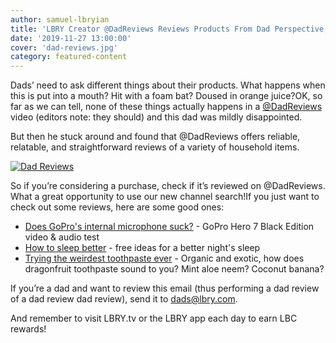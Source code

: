 ```yaml
---
author: samuel-lbryian
title: 'LBRY Creator @DadReviews Reviews Products From Dad Perspective; Is Reviewed By Dad In Turn'
date: '2019-11-27 13:00:00'
cover: 'dad-reviews.jpg'
category: featured-content
---
```


Dads’ need to ask different things about their products. What happens when this is put into a mouth? Hit with a foam bat? Doused in orange juice?OK, so far as we can tell, none of these things actually happens in a [@DadReviews](https://open.lbry.com/@DadReviews:6) video (editors note: they should) and this dad was mildly disappointed.

But then he stuck around and found that @DadReviews offers reliable, relatable, and straightforward reviews of a variety of household items.

<a href="https://open.lbry.com/@DadReviews:6">![Dad Reviews](https://spee.ch/@lbrynews:0/dadreviews.jpg)</a>

So if you’re considering a purchase, check if it’s reviewed on @DadReviews. What a great opportunity to use our new channel search!If you just want to check out some reviews, here are some good ones:

- [Does GoPro's internal microphone suck?](https://open.lbry.com/@DadReviews:6/does-gopro-s-internal-microphone-suck:6) - GoPro Hero 7 Black Edition video & audio test
- [How to sleep better](https://open.lbry.com/@DadReviews:6/how-to-sleep-better:9) - free ideas for a better night's sleep
- [Trying the weirdest toothpaste ever](https://open.lbry.com/@DadReviews:6/trying-the-weirdest-toothpaste-ever-have:e) - Organic and exotic, how does dragonfruit toothpaste sound to you? Mint aloe neem? Coconut banana? 

If you’re a dad and want to review this email (thus performing a dad review of a dad review dad review), send it to [dads@lbry.com](mailto:dads@lbry.com).

And remember to visit LBRY.tv or the LBRY app each day to earn LBC rewards!

